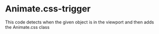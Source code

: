 # Animate.css-trigger
This code detects when the given object is in the viewport and then adds the Animate.css class
